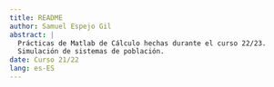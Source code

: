 ```yaml
---
title: README
author: Samuel Espejo Gil
abstract: |
  Prácticas de Matlab de Cálculo hechas durante el curso 22/23.
  Simulación de sistemas de población.
date: Curso 21/22
lang: es-ES
---
```

